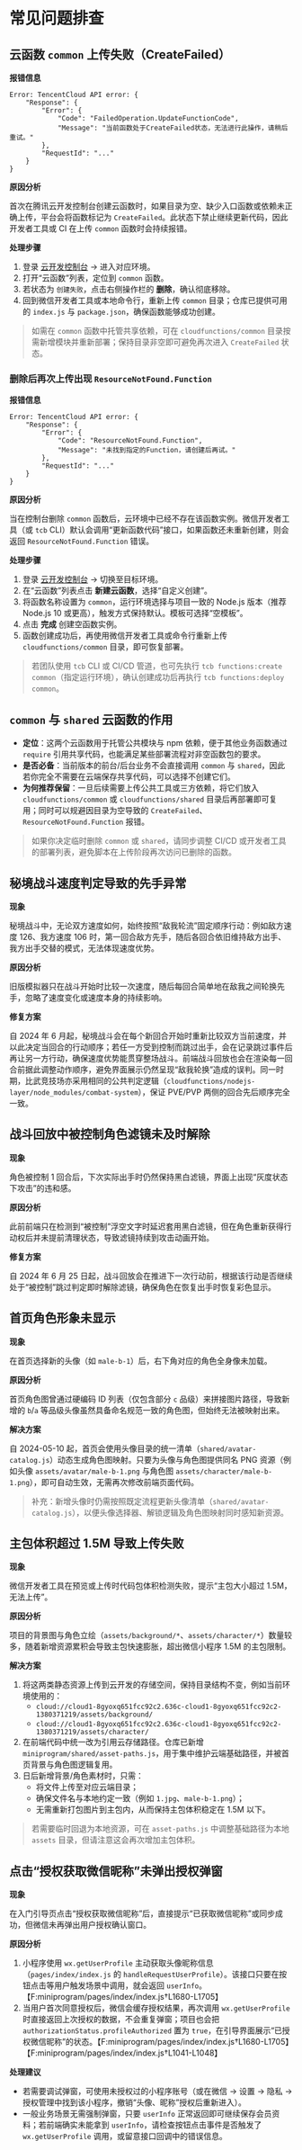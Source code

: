 # 常见问题排查

## 云函数 `common` 上传失败（CreateFailed）

**报错信息**

```
Error: TencentCloud API error: {
    "Response": {
        "Error": {
            "Code": "FailedOperation.UpdateFunctionCode",
            "Message": "当前函数处于CreateFailed状态，无法进行此操作，请稍后重试。"
        },
        "RequestId": "..."
    }
}
```

**原因分析**

首次在腾讯云开发控制台创建云函数时，如果目录为空、缺少入口函数或依赖未正确上传，平台会将函数标记为 `CreateFailed`。此状态下禁止继续更新代码，因此开发者工具或 CI 在上传 `common` 函数时会持续报错。

**处理步骤**

1. 登录 [云开发控制台](https://console.cloud.tencent.com/tcb) → 进入对应环境。
2. 打开“云函数”列表，定位到 `common` 函数。
3. 若状态为 `创建失败`，点击右侧操作栏的 **删除**，确认彻底移除。
4. 回到微信开发者工具或本地命令行，重新上传 `common` 目录；仓库已提供可用的 `index.js` 与 `package.json`，确保函数能够成功创建。

> 如需在 `common` 函数中托管共享依赖，可在 `cloudfunctions/common` 目录按需新增模块并重新部署；保持目录非空即可避免再次进入 `CreateFailed` 状态。

### 删除后再次上传出现 `ResourceNotFound.Function`

**报错信息**

```
Error: TencentCloud API error: {
    "Response": {
        "Error": {
            "Code": "ResourceNotFound.Function",
            "Message": "未找到指定的Function，请创建后再试。"
        },
        "RequestId": "..."
    }
}
```

**原因分析**

当在控制台删除 `common` 函数后，云环境中已经不存在该函数实例。微信开发者工具（或 `tcb` CLI）默认会调用“更新函数代码”接口，如果函数还未重新创建，则会返回 `ResourceNotFound.Function` 错误。

**处理步骤**

1. 登录 [云开发控制台](https://console.cloud.tencent.com/tcb) → 切换至目标环境。
2. 在“云函数”列表点击 **新建云函数**，选择“自定义创建”。
3. 将函数名称设置为 `common`，运行环境选择与项目一致的 Node.js 版本（推荐 Node.js 10 或更高），触发方式保持默认。模板可选择“空模板”。
4. 点击 **完成** 创建空函数实例。
5. 函数创建成功后，再使用微信开发者工具或命令行重新上传 `cloudfunctions/common` 目录，即可恢复部署。

> 若团队使用 `tcb` CLI 或 CI/CD 管道，也可先执行 `tcb functions:create common`（指定运行环境），确认创建成功后再执行 `tcb functions:deploy common`。

## `common` 与 `shared` 云函数的作用

- **定位**：这两个云函数用于托管公共模块与 npm 依赖，便于其他业务函数通过 `require` 引用共享代码，也能满足某些部署流程对非空函数包的要求。
- **是否必备**：当前版本的前台/后台业务不会直接调用 `common` 与 `shared`，因此若你完全不需要在云端保存共享代码，可以选择不创建它们。
- **为何推荐保留**：一旦后续需要上传公共工具或三方依赖，将它们放入 `cloudfunctions/common` 或 `cloudfunctions/shared` 目录后再部署即可复用；同时可以规避因目录为空导致的 `CreateFailed`、`ResourceNotFound.Function` 报错。

> 如果你决定临时删除 `common` 或 `shared`，请同步调整 CI/CD 或开发者工具的部署列表，避免脚本在上传阶段再次访问已删除的函数。

## 秘境战斗速度判定导致的先手异常

**现象**

秘境战斗中，无论双方速度如何，始终按照“敌我轮流”固定顺序行动：例如敌方速度 126、我方速度 106 时，第一回合敌方先手，随后各回合依旧维持敌方出手、我方出手交替的模式，无法体现速度优势。

**原因分析**

旧版模拟器只在战斗开始时比较一次速度，随后每回合简单地在敌我之间轮换先手，忽略了速度变化或速度本身的持续影响。

**修复方案**

自 2024 年 6 月起，秘境战斗会在每个新回合开始时重新比较双方当前速度，并以此决定当回合的行动顺序；若任一方受到控制而跳过出手，会在记录跳过事件后再让另一方行动，确保速度优势能贯穿整场战斗。前端战斗回放也会在渲染每一回合前据此调整动作顺序，避免界面展示仍然呈现“敌我轮换”造成的误判。同一时期，比武竞技场亦采用相同的公共判定逻辑（`cloudfunctions/nodejs-layer/node_modules/combat-system`），保证 PVE/PVP 两侧的回合先后顺序完全一致。

## 战斗回放中被控制角色滤镜未及时解除

**现象**

角色被控制 1 回合后，下次实际出手时仍然保持黑白滤镜，界面上出现“灰度状态下攻击”的违和感。

**原因分析**

此前前端只在检测到“被控制”浮空文字时延迟套用黑白滤镜，但在角色重新获得行动权后并未提前清理状态，导致滤镜持续到攻击动画开始。

**修复方案**

自 2024 年 6 月 25 日起，战斗回放会在推进下一次行动前，根据该行动是否继续处于“被控制”跳过判定即时解除滤镜，确保角色在恢复出手时恢复彩色显示。

## 首页角色形象未显示

**现象**

在首页选择新的头像（如 `male-b-1`）后，右下角对应的角色全身像未加载。

**原因分析**

首页角色图曾通过硬编码 ID 列表（仅包含部分 `c` 品级）来拼接图片路径，导致新增的 `b`/`a` 等品级头像虽然具备命名规范一致的角色图，但始终无法被映射出来。

**解决方案**

自 2024-05-10 起，首页会使用头像目录的统一清单（`shared/avatar-catalog.js`）动态生成角色图映射。只要为头像与角色图提供同名 PNG 资源（例如头像 `assets/avatar/male-b-1.png` 与角色图 `assets/character/male-b-1.png`），即可自动生效，无需再次修改前端页面代码。

> 补充：新增头像时仍需按照既定流程更新头像清单（`shared/avatar-catalog.js`），以便头像选择器、解锁逻辑及角色图映射同时感知新资源。

## 主包体积超过 1.5M 导致上传失败

**现象**

微信开发者工具在预览或上传时代码包体积检测失败，提示“主包大小超过 1.5M，无法上传”。

**原因分析**

项目的背景图与角色立绘（`assets/background/*`、`assets/character/*`）数量较多，随着新增资源累积会导致主包快速膨胀，超出微信小程序 1.5M 的主包限制。

**解决方案**

1. 将这两类静态资源上传到云开发的存储空间，保持目录结构不变，例如当前环境使用的：
   - `cloud://cloud1-8gyoxq651fcc92c2.636c-cloud1-8gyoxq651fcc92c2-1380371219/assets/background/`
   - `cloud://cloud1-8gyoxq651fcc92c2.636c-cloud1-8gyoxq651fcc92c2-1380371219/assets/character/`
2. 在前端代码中统一改为引用云存储路径。仓库已新增 `miniprogram/shared/asset-paths.js`，用于集中维护云端基础路径，并被首页背景与角色图逻辑复用。
3. 日后新增背景/角色素材时，只需：
   - 将文件上传至对应云端目录；
   - 确保文件名与本地约定一致（例如 `1.jpg`、`male-b-1.png`）；
   - 无需重新打包图片到主包内，从而保持主包体积稳定在 1.5M 以下。

> 若需要临时回退为本地资源，可在 `asset-paths.js` 中调整基础路径为本地 `assets` 目录，但请注意这会再次增加主包体积。

## 点击“授权获取微信昵称”未弹出授权弹窗

**现象**

在入门引导页点击“授权获取微信昵称”后，直接提示“已获取微信昵称”或同步成功，但微信未再弹出用户授权确认窗口。

**原因分析**

1. 小程序使用 `wx.getUserProfile` 主动获取头像昵称信息（`pages/index/index.js` 的 `handleRequestUserProfile`）。该接口只要在按钮点击等用户触发场景中调用，就会返回 `userInfo`。【F:miniprogram/pages/index/index.js†L1680-L1705】
2. 当用户首次同意授权后，微信会缓存授权结果，再次调用 `wx.getUserProfile` 时直接返回上次授权的数据，不会重复弹窗；项目也会把 `authorizationStatus.profileAuthorized` 置为 `true`，在引导界面展示“已授权微信昵称”的状态。【F:miniprogram/pages/index/index.js†L1680-L1705】【F:miniprogram/pages/index/index.js†L1041-L1048】

**处理建议**

- 若需要调试弹窗，可使用未授权过的小程序账号（或在微信 → 设置 → 隐私 → 授权管理中找到该小程序，撤销“头像、昵称”授权后重新进入）。
- 一般业务场景无需强制弹窗，只要 `userInfo` 正常返回即可继续保存会员资料；若前端确实未能拿到 `userInfo`，请检查按钮点击事件是否触发了 `wx.getUserProfile` 调用，或留意接口回调中的错误信息。
